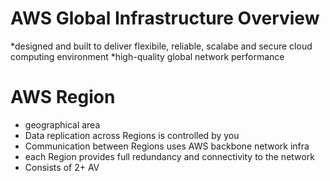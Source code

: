 # AWS Global Infrastructure Overview
  *designed and built to deliver flexibile, reliable, scalabe and secure cloud computing environment
  *high-quality global network performance
  
 
# AWS Region
  * geographical area
  * Data replication across Regions is controlled by you
  * Communication between Regions uses AWS backbone network infra
  * each Region provides full redundancy and connectivity to the network
  * Consists of 2+ AV
